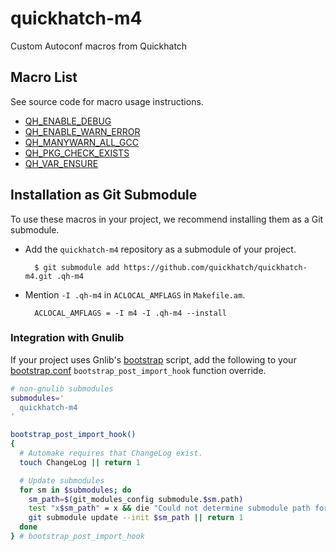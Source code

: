 # quickhatch-m4

Custom Autoconf macros from Quickhatch

## Macro List

See source code for macro usage instructions.

* [QH_ENABLE_DEBUG][1]
* [QH_ENABLE_WARN_ERROR][1]
* [QH_MANYWARN_ALL_GCC][1]
* [QH_PKG_CHECK_EXISTS][2]
* [QH_VAR_ENSURE][3]

## Installation as Git Submodule

To use these macros in your project, we recommend installing them as a Git
submodule.

* Add the `quickhatch-m4` repository as a submodule of your project.

        $ git submodule add https://github.com/quickhatch/quickhatch-m4.git .qh-m4

* Mention `-I .qh-m4` in `ACLOCAL_AMFLAGS` in `Makefile.am`.

        ACLOCAL_AMFLAGS = -I m4 -I .qh-m4 --install

### Integration with Gnulib

If your project uses Gnlib's [bootstrap][4] script, add the following to your
[bootstrap.conf][5] `bootstrap_post_import_hook` function override.

```bash
# non-gnulib submodules
submodules='
  quickhatch-m4
'

bootstrap_post_import_hook()
{
  # Automake requires that ChangeLog exist.
  touch ChangeLog || return 1

  # Update submodules
  for sm in $submodules; do
    sm_path=$(git_modules_config submodule.$sm.path)
    test "x$sm_path" = x && die "Could not determine submodule path for $sm"
    git submodule update --init $sm_path || return 1
  done
} # bootstrap_post_import_hook
```

[1]: ./qh-gnulib.m4
[2]: ./qh-pkg.m4
[3]: ./quickhatch.m4
[4]: https://github.com/coreutils/gnulib/blob/master/build-aux/bootstrap
[5]: https://github.com/coreutils/gnulib/blob/master/build-aux/bootstrap.conf

[comment]: # ( vim: set autoindent syntax=markdown textwidth=78: )
